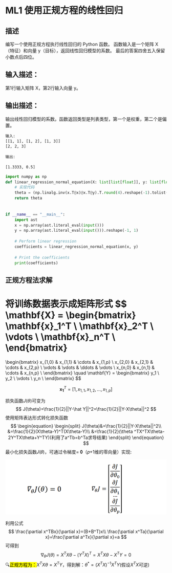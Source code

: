 # ML1 使用正规方程的线性回归

## 描述
编写一个使用正规方程执行线性回归的 Python 函数。
函数输入是一个矩阵 X（特征）和向量 y（目标），返回线性回归模型的系数。
最后的答案四舍五入保留小数点后四位。

## 输入描述：
第1行输入矩阵 X，第2行输入向量 y。

## 输出描述：
输出线性回归模型的系数。函数返回类型是列表类型，第一个是权重，第二个是偏置。


```
输入: 
[[1, 1], [1, 2], [1, 3]]
[2, 2, 3]

输出:

[1.3333, 0.5]
```


```python
import numpy as np
def linear_regression_normal_equation(X: list[list[float]], y: list[float]) -> list[float]:
    # 实现代码
    theta = (np.linalg.inv(x.T@x)@x.T@y).T.round(4).reshape(-1).tolist()
    return theta


if __name__ == "__main__":
    import ast
    x = np.array(ast.literal_eval(input()))
    y = np.array(ast.literal_eval(input())).reshape(-1, 1)

    # Perform linear regression
    coefficients = linear_regression_normal_equation(x, y)

    # Print the coefficients
    print(coefficients)

```

## 正规方程法求解

将训练数据表示成矩阵形式
$$
\mathbf{X} = 
\begin{bmatrix}
\mathbf{x}_1^T \\
\mathbf{x}_2^T \\
\vdots \\
\mathbf{x}_n^T \\
\end{bmatrix}
=
\begin{bmatrix}
x_{1,0} & x_{1,1} & \cdots & x_{1,p} \\
x_{2,0} & x_{2,1} & \cdots & x_{2,p} \\
\vdots & \vdots & \ddots & \vdots \\
x_{n,0} & x_{n,1} & \cdots & x_{n,p} \\
\end{bmatrix}
\quad
\mathbf{Y} = 
\begin{bmatrix}
y_1 \\
y_2 \\
\vdots \\
y_n \\
\end{bmatrix}
$$

$$
\mathbf{x_1}^T=[1,x_{1,1},x_{1,2},...,x_{1,p}]
$$

损失函数$J(\theta)$可变为
$$
J(\theta)=\frac{1}{2}||Y-\hat Y||^2=\frac{1}{2}||Y-X\theta||^2
$$
使用矩阵表达形式转化损失函数
$$
\begin{equation}
\begin{split}
J(\theta)&=\frac{1}{2}||Y-X\theta||^2\\
&=\frac{1}{2}(X\theta-Y)^T(X\theta-Y)\\
&=\frac{1}{2}(\theta ^TX^TX\theta-2Y^TX\theta+Y^TY)(利用了a^Tb=b^Ta求导结果)
\end{split}
\end{equation}
$$
最小化损失函数𝐽(𝜃)，可通过令梯度= 𝟎（𝑝+1维的零向量）实现:

<img src="https://raw.githubusercontent.com/yijunquan-afk/img-bed-1/main/img4/1695721704.png" alt="image-20220317095048551" style="zoom:67%;"/>

利用公式
$$
\frac{\partial x^TBx}{\partial x}=(B+B^T)x\\
\frac{\partial x^Ta}{\partial x}=\frac{\partial a^Tx}{\partial x}=a
$$
可得到
$$
\nabla_\theta J(\theta)=X^TX\theta-(Y^TX)^T=X^TX\theta-X^TY=0
$$
:mag:<mark>正规方程为：</mark>$X^TX\theta=X^TY$，得到解：$\theta^*=(X^TX)^{-1}X^TY$(假设$X^TX$可逆)


